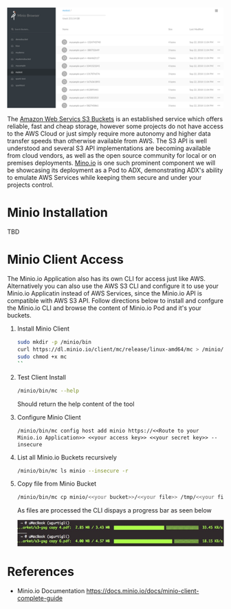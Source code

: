 ![Intro](./docs/minio-io-screenshot.png)

The [Amazon Web Servics S3 Buckets](https://aws.amazon.com/s3/) is an established service which offers reliable, fast and cheap storage, however some projects do not have access to the AWS Cloud or just simply require more autonomy and higher data transfer speeds than otherwise available from AWS. The S3 API is well understood and several S3 API implementations are becoming available from cloud vendors, as well as the open source community for local or on premises deployments. [Mino.io](https://minio.io) is one such prominent component we will be showcasing its deployment as a Pod to ADX, demonstrating ADX's ability to emulate AWS Services while keeping them secure and under your projects control.

# Minio Installation

TBD

# Minio Client Access

The Minio.io Application also has its own CLI for access just like AWS. Alternatively you can also use the AWS S3 CLI and configure it to use your Minio.io Applicatin instead of AWS Services, since the Minio.io API is compatible with AWS S3 API. Follow directions below to install and confgure the Minio.io CLI and browse the content of Minio.io Pod and it's your buckets.

1. Install Minio Client

	```bash
	sudo mkdir -p /minio/bin
	curl https://dl.minio.io/client/mc/release/linux-amd64/mc > /minio/bin/mc
	sudo chmod +x mc
	``

1. Test Client Install

	```bash
	/minio/bin/mc --help
	```

	Should return the help content of the tool


1. Configure Minio Client

	```
	/minio/bin/mc config host add minio https://<<Route to your Minio.io Application>> <<your access key>> <<your secret key>> --insecure
	```

1. List all Minio.io Buckets recursively

	```bash
	/minio/bin/mc ls minio --insecure -r
	```

1. Copy file from Minio Bucket

	```bash
	/minio/bin/mc cp minio/<<your bucket>>/<<your file>> /tmp/<<your file>> --insecure
	```

	As files are processed the CLI dispays a progress bar as seen below

	![image](./docs/minio-io-cli-progressbars.png)

# References

* Minio.io Documentation https://docs.minio.io/docs/minio-client-complete-guide 
